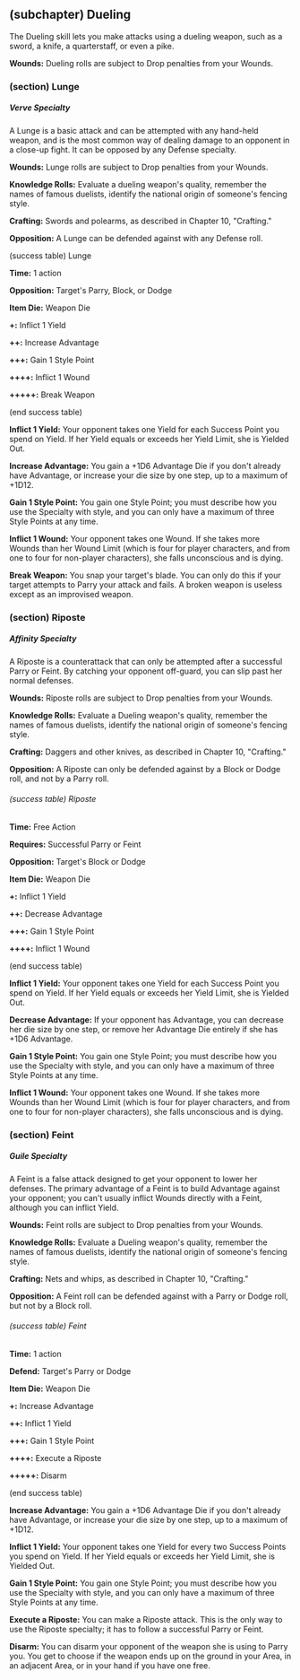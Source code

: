 ## (subchapter) Dueling

The Dueling skill lets you make attacks using a dueling weapon, such as
a sword, a knife, a quarterstaff, or even a pike.

**Wounds:** Dueling rolls are subject to Drop penalties from your
Wounds.

### (section) Lunge

##### Verve Specialty

A Lunge is a basic attack and can be attempted with any hand-held
weapon, and is the most common way of dealing damage to an opponent in a
close-up fight. It can be opposed by any Defense specialty.

**Wounds:** Lunge rolls are subject to Drop penalties from your Wounds.

**Knowledge Rolls:** Evaluate a dueling weapon's quality, remember the
names of famous duelists, identify the national origin of someone's
fencing style.

**Crafting:** Swords and polearms, as described in Chapter 10,
"Crafting."

**Opposition:** A Lunge can be defended against with any Defense roll.

(success table) Lunge

**Time:** 1 action

**Opposition:** Target's Parry, Block, or Dodge

**Item Die:** Weapon Die

**+:** Inflict 1 Yield

**++:** Increase Advantage

**+++:** Gain 1 Style Point

**++++:** Inflict 1 Wound

**+++++:** Break Weapon

(end success table)

**Inflict 1 Yield:** Your opponent takes one Yield for each Success
Point you spend on Yield. If her Yield equals or exceeds her Yield
Limit, she is Yielded Out. 

**Increase Advantage:** You gain a +1D6 Advantage Die if you don't
already have Advantage, or increase your die size by one step, up to a
maximum of +1D12.

**Gain 1 Style Point:** You gain one Style Point; you must describe how
you use the Specialty with style, and you can only have a maximum of
three Style Points at any time.

**Inflict 1 Wound:** Your opponent takes one Wound. If she takes more
Wounds than her Wound Limit (which is four for player characters, and
from one to four for non-player characters), she falls unconscious and
is dying.

**Break Weapon:** You snap your target's blade. You can only do this if
your target attempts to Parry your attack and fails. A broken weapon is
useless except as an improvised weapon.

### (section) Riposte

##### Affinity Specialty

A Riposte is a counterattack that can only be attempted after a
successful Parry or Feint. By catching your opponent off-guard, you can
slip past her normal defenses.

**Wounds:** Riposte rolls are subject to Drop penalties from your
Wounds.

**Knowledge Rolls:** Evaluate a Dueling weapon's quality, remember the
names of famous duelists, identify the national origin of someone's
fencing style.

**Crafting:** Daggers and other knives, as described in Chapter 10,
"Crafting."

**Opposition:** A Riposte can only be defended against by a Block or
Dodge roll, and not by a Parry roll.

###### (success table) Riposte

**Time:** Free Action

**Requires:** Successful Parry or Feint

**Opposition:** Target's Block or Dodge

**Item Die:** Weapon Die

**+:** Inflict 1 Yield

**++:** Decrease Advantage

**+++:** Gain 1 Style Point

**++++:** Inflict 1 Wound

(end success table)

**Inflict 1 Yield:** Your opponent takes one Yield for each Success
Point you spend on Yield. If her Yield equals or exceeds her Yield
Limit, she is Yielded Out.

**Decrease Advantage:** If your opponent has Advantage, you can decrease
her die size by one step, or remove her Advantage Die entirely if she
has +1D6 Advantage.

**Gain 1 Style Point:** You gain one Style Point; you must describe how
you use the Specialty with style, and you can only have a maximum of
three Style Points at any time.

**Inflict 1 Wound:** Your opponent takes one Wound. If she takes more
Wounds than her Wound Limit (which is four for player characters, and
from one to four for non-player characters), she falls unconscious and
is dying.

### (section) Feint

##### Guile Specialty

A Feint is a false attack designed to get your opponent to lower her
defenses. The primary advantage of a Feint is to build Advantage against
your opponent; you can't usually inflict Wounds directly with a Feint,
although you can inflict Yield.

**Wounds:** Feint rolls are subject to Drop penalties from your Wounds.

**Knowledge Rolls:** Evaluate a Dueling weapon's quality, remember the
names of famous duelists, identify the national origin of someone's
fencing style.

**Crafting:** Nets and whips, as described in Chapter 10, "Crafting."

**Opposition:** A Feint roll can be defended against with a Parry or
Dodge roll, but not by a Block roll.

###### (success table) Feint

**Time:** 1 action

**Defend:** Target's Parry or Dodge

**Item Die:** Weapon Die

**+:** Increase Advantage

**++:** Inflict 1 Yield

**+++:** Gain 1 Style Point 

**++++:** Execute a Riposte

**+++++:** Disarm

(end success table)

**Increase Advantage:** You gain a +1D6 Advantage Die if you don't
already have Advantage, or increase your die size by one step, up to a
maximum of +1D12.

**Inflict 1 Yield:** Your opponent takes one Yield for every two Success
Points you spend on Yield. If her Yield equals or exceeds her Yield
Limit, she is Yielded Out. 

**Gain 1 Style Point:** You gain one Style Point; you must describe how
you use the Specialty with style, and you can only have a maximum of
three Style Points at any time.

**Execute a Riposte:** You can make a Riposte attack. This is the only
way to use the Riposte specialty; it has to follow a successful Parry or
Feint.

**Disarm:** You can disarm your opponent of the weapon she is using to
Parry you. You get to choose if the weapon ends up on the ground in your
Area, in an adjacent Area, or in your hand if you have one free.

